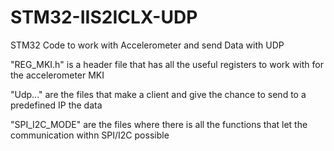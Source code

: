 # STM32-IIS2ICLX-UDP
STM32 Code to work with Accelerometer and send Data with UDP

"REG_MKI.h" is a header file that has all the useful registers to work with for the accelerometer MKI 


"Udp..." are the files that make a client and give the chance to send to a predefined IP the data 



"SPI_I2C_MODE" are the files where there is all the functions that let the communication withn SPI/I2C possible 
